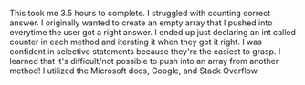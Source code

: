 This took me 3.5 hours to complete. 
I struggled with counting correct answer. I originally wanted to create an empty array that I pushed into everytime the user got a right answer. I ended up just declaring an int called counter in each method and iterating it when they got it right.
I was confident in selective statements because they're the easiest to grasp.
I learned that it's difficult/not possible to push into an array from another method!
I utilized the Microsoft docs, Google, and Stack Overflow.